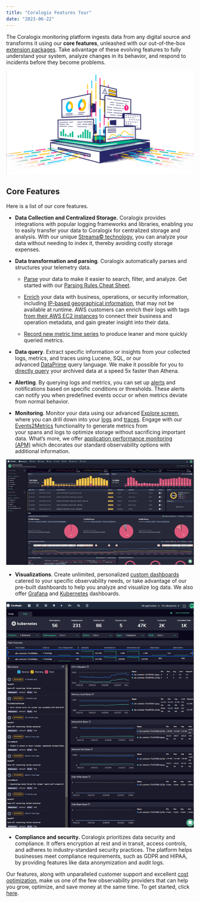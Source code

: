 ```yaml
---
title: "Coralogix Features Tour"
date: "2023-06-22"
---
```


The Coralogix monitoring platform ingests data from any digital source and transforms it using our **core features**, unleashed with our out-of-the-box [extension packages](https://coralogixstg.wpengine.com/docs/extension-packages/). Take advantage of these evolving features to fully understand your system, analyze changes in its behavior, and respond to incidents before they become problems.

![Concept image showing the product working with data](images/intro-to-siem-technical.jpg)

## Core Features

Here is a list of our core features.

- **Data Collection and Centralized Storage.** Coralogix provides integrations with popular logging frameworks and libraries, enabling you to easily transfer your data to Coralogix for centralized storage and analysis. With our unique [Streama© technology](https://coralogixstg.wpengine.com/how-it-works/), you can analyze your data without needing to index it, thereby avoiding costly storage expenses.

- **Data transformation and parsing**. Coralogix automatically parses and structures your telemetry data.
    - [Parse](https://coralogixstg.wpengine.com/docs/log-parsing-rules/) your data to make it easier to search, filter, and analyze. Get started with our [Parsing Rules Cheat Sheet](https://coralogixstg.wpengine.com/docs/rules-cheat-sheet/).
    
    - [Enrich](https://coralogixstg.wpengine.com/docs/custom-log-enrichment/) your data with business, operations, or security information, including [IP-based geographical information](https://coralogixstg.wpengine.com/docs/geo-queries-using-ip-based-geo-enrichment/), that may not be available at runtime. AWS customers can enrich their logs with tags [from their AWS EC2 instances](https://coralogixstg.wpengine.com/docs/aws-resource-enrichment/) to connect their business and operation metadata, and gain greater insight into their data.
    
    - [Record new metric time series](https://coralogixstg.wpengine.com/docs/recordingrules/) to produce leaner and more quickly queried metrics.

- **Data query**. Extract specific information or insights from your collected logs, metrics, and traces using Lucene, SQL, or our advanced [DataPrime](https://coralogixstg.wpengine.com/docs/dataprime-query-language/) query language. We make it possible for you to [directly query](https://coralogixstg.wpengine.com/docs/direct-query-http-api/) your archived data at a speed 5x faster than Athena.

- **Alerting**. By querying logs and metrics, you can set up [alerts](https://coralogixstg.wpengine.com/docs/getting-started-with-coralogix-alerts/) and notifications based on specific conditions or thresholds. These alerts can notify you when predefined events occur or when metrics deviate from normal behavior.

- **Monitoring**. Monitor your data using our advanced [Explore screen](https://coralogixstg.wpengine.com/docs/explore-screen/), where you can drill down into your [logs](https://coralogixstg.wpengine.com/docs/logs-screen/) and [traces](https://coralogixstg.wpengine.com/docs/distributed-tracing/). Engage with our [Events2Metrics](https://coralogixstg.wpengine.com/docs/event2metrics/) functionality to generate metrics from your spans and logs to optimize storage without sacrificing important data. What’s more, we offer [application performance monitoring (APM)](https://coralogixstg.wpengine.com/docs/apm/) which decorates our standard observability options with additional information.

![](images/Screen-Shot-2023-06-22-at-14.51.16.png)

- **Visualizations**. Create unlimited, personalized [custom dashboards](https://coralogixstg.wpengine.com/docs/custom-dashboards/) catered to your specific observability needs, or take advantage of our pre-built dashboards to help you analyze and visualize log data. We also offer [Grafana](https://coralogixstg.wpengine.com/docs/hosted-grafana-view/) and [Kubernetes](https://coralogixstg.wpengine.com/docs/kubernetes-dashboard/) dashboards.

![](images/image.png)

- **Compliance and security.** Coralogix prioritizes data security and compliance. It offers encryption at rest and in transit, access controls, and adheres to industry-standard security practices. The platform helps businesses meet compliance requirements, such as GDPR and HIPAA, by providing features like data anonymization and audit logs.

Our features, along with unparalleled customer support and excellent [cost optimization](https://coralogixstg.wpengine.com/solutions/cost-optimization/), make us one of the few observability providers that can help you grow, optimize, and save money at the same time. To get started, click [here](https://coralogixstg.wpengine.com/docs/guide-first-steps-coralogix/).
